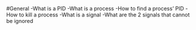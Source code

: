 #General
-What is a PID
-What is a process
-How to find a process’ PID
-How to kill a process
-What is a signal
-What are the 2 signals that cannot be ignored
